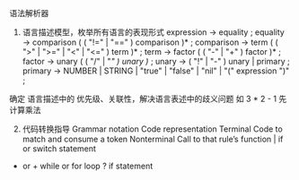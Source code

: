 语法解析器

1. 语言描述模型，枚举所有语言的表现形式
expression     → equality ;
equality       → comparison ( ( "!=" | "==" ) comparison )* ;
comparison     → term ( ( ">" | ">=" | "<" | "<=" ) term )* ;
term           → factor ( ( "-" | "+" ) factor )* ;
factor         → unary ( ( "/" | "*" ) unary )* ;
unary          → ( "!" | "-" ) unary | primary ;
primary        → NUMBER | STRING | "true" | "false" | "nil" | "(" expression ")" ;


确定 语言描述中的 优先级、关联性，解决语言表述中的歧义问题
如 3 * 2 - 1   先计算乘法

2. 代码转换指导
Grammar notation	Code representation
Terminal	          Code to match and consume a token
Nonterminal	          Call to that rule’s function
|	                  if or switch statement
* or +	              while or for loop
?	                  if statement